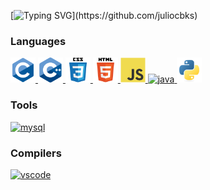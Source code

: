 [![Typing SVG](https://readme-typing-svg.herokuapp.com?font=Fira+Code&pause=1000&color=D522F7&width=435&lines=Welcome+to+Juliocbks'+profile!)](https://github.com/juliocbks)
  
<h3 align="left">Languages</h3>
<p align="left">
  <a href="https://www.cprogramming.com/" target="_blank" rel="noreferrer">   <img src="https://raw.githubusercontent.com/devicons/devicon/master/icons/c/c-original.svg" alt="c" width="40" height="40"/>   </a>
  <a href="https://www.w3schools.com/cpp/" target="_blank" rel="noreferrer">   <img src="https://raw.githubusercontent.com/devicons/devicon/master/icons/cplusplus/cplusplus-original.svg" alt="cpp" width="40" height="40"/>   </a>
  <a href="https://www.w3schools.com/css/" target="_blank" rel="noreferrer">   <img src="https://raw.githubusercontent.com/devicons/devicon/master/icons/css3/css3-original-wordmark.svg" alt="css3" width="40" height="40"/>   </a> 
  <a href="https://www.w3.org/html/" target="_blank" rel="noreferrer"  > <img src="https://raw.githubusercontent.com/devicons/devicon/master/icons/html5/html5-original-wordmark.svg" alt="html5" width="40" height="40"/>   </a> 
  <a href="https://developer.mozilla.org/en-US/docs/Web/JavaScript" target="_blank" rel="noreferrer">   <img src="https://raw.githubusercontent.com/devicons/devicon/master/icons/javascript/javascript-original.svg" alt="javascript" width="40"     height="40"/>   </a> 
  <a href="https://www.java.com" target="_blank" rel="noreferrer">   <img src="https://cdn.jsdelivr.net/gh/devicons/devicon/icons/java/java-original.svg" alt="java" width="40" height="40" />   </a>
  <a href="https://www.python.org" target="_blank" rel="noreferrer">   <img src="https://raw.githubusercontent.com/devicons/devicon/master/icons/python/python-original.svg" alt="python" width="40" height="40"/>   </a> 
</p>

<h3 align="left">Tools</h3>
<p align="left">
  <a href="https://mysql.com" target="_blank" rel="noreferrer">   <img src="https://cdn.jsdelivr.net/gh/devicons/devicon/icons/mysql/mysql-original.svg" alt="mysql" width="40" height="40" />   </a>
</p>
  
<h3 align="left">Compilers</h3>
<p align="left">
  <a href="https://code.visualstudio.com" target="_blank" rel="noreferrer">   <img src="https://cdn.jsdelivr.net/gh/devicons/devicon/icons/vscode/vscode-original.svg" alt="vscode" width="40" height="40"/>   </a>
</p>
